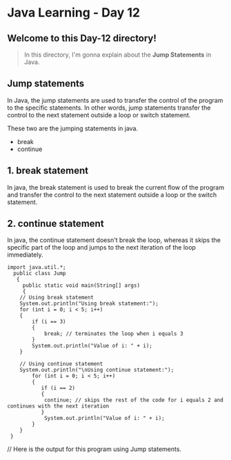 # Java Learning - Day 12

## Welcome to this Day-12 directory!

>  In this directory, I'm gonna explain about the **Jump Statements** in Java.

## Jump statements

In Java, the jump statements are used to transfer the control of the program to the specific statements. In other words, jump statements transfer the control to the next statement outside a loop or switch statement.

These two are the jumping statements in java.
- break
- continue

## 1. break statement

In java, the break statement is used to break the current flow of the program and transfer the control to the next statement outside a loop or the switch statement.

## 2. continue statement

In java, the continue statement doesn't break the loop, whereas it skips the specific part of the loop and jumps to the next iteration of the loop immediately.

    import java.util.*;
      public class Jump
       {
         public static void main(String[] args) 
         {
        // Using break statement
        System.out.println("Using break statement:");
        for (int i = 0; i < 5; i++) 
        {
            if (i == 3) 
            {
                break; // terminates the loop when i equals 3
            }
            System.out.println("Value of i: " + i);
        }

        // Using continue statement
        System.out.println("\nUsing continue statement:");
            for (int i = 0; i < 5; i++) 
            {
               if (i == 2) 
               {
                continue; // skips the rest of the code for i equals 2 and continues with the next iteration
               }
                System.out.println("Value of i: " + i);
            }
        }
     }

// Here is the output for this program using Jump statements.